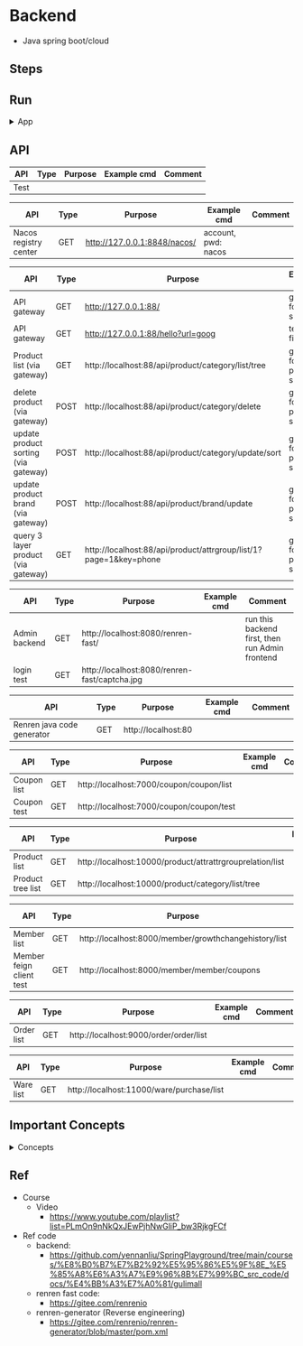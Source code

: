 # Backend

- Java spring boot/cloud

## Steps


## Run

<details>
<summary>App</summary>

- Install Nacos via Docker
    - https://nacos.io/zh-cn/docs/quick-start-docker.html
    ```bash

    # Option 1) use M1 docker image
    # https://hub.docker.com/r/zhusaidong/nacos-server-m1
    # chttps://github.com/alibaba/nacos/issues/6340
    docker pull zhusaidong/nacos-server-m1:2.0.3
    docker run --name nacos-standalone -e MODE=standalone -e JVM_XMS=512m -e JVM_XMX=512m -e JVM_XMN=256m -p 8848:8848 -d zhusaidong/nacos-server-m1:2.0.3

    # Option 2) clone for code from cloud (prefer)
    rm -fr nacos-docker
    git clone https://github.com/nacos-group/nacos-docker.git
    cd nacos-docker
    docker-compose -f example/standalone-mysql-8.yaml up

    # docker-compose up, down with same flag
    # https://stackoverflow.com/questions/48717646/docker-compose-down-with-a-non-default-yml-file-name
    docker-compose -f example/standalone-mysql-8.yaml down

    # NOTE!!! if errors, can't start Nacos, do clean mysql lock or check logs
    cd nacos-docker
    rm -fr example/mysql/
    rm -fr example/standalone-logs/

    # # option 3) use local code snapshot
    # cd springEcommerceGuli/backend/nacos-docker-master
    # # mysql-8 stand alone
    # docker-compose -f example/standalone-mysql-8.yaml up
    ```
    - access (default)
        - accout: nacos
        - pwd: nacos
    - Note: There is an issue running Nacos via compiled code in Macbook M1

```bash
# useful docker cmd
docker rm -f $(docker ps -aq)
docker rmi -f $(docker images -q)
docker rm -f $(docker ps -a -q)
docker rmi -f $(docker images -q -a)
# clean docker cache : https://stackoverflow.com/questions/65405562/is-there-a-way-to-clean-docker-build-cache
docker builder prune
```

```bash
#---------------------------
# Run app
#---------------------------

# build
mvn package

# run
java -jar <built_jar>
```

</details>

## API

| API | Type | Purpose | Example cmd | Comment|
| ----- | -------- | ---- | ----- | ---- |
| Test |  | | |


| API | Type | Purpose | Example cmd | Comment|
| ----- | -------- | ---- | ----- | ---- |
| Nacos registry center | GET | http://127.0.0.1:8848/nacos/ | account, pwd: nacos|

| API | Type | Purpose | Example cmd | Comment|
| ----- | -------- | ---- | ----- | ---- |
| API gateway | GET | http://127.0.0.1:88/ | gateway for all services|
| API gateway | GET | http://127.0.0.1:88/hello?url=goog | test (to fix)|
| Product list (via gateway) | GET | http://localhost:88/api/product/category/list/tree  | gateway for product service|
| delete product (via gateway) | POST | http://localhost:88/api/product/category/delete  | gateway for product service |
| update product sorting (via gateway) | POST | http://localhost:88/api/product/category/update/sort  | gateway for product service|
| update product brand (via gateway) | POST |http://localhost:88/api/product/brand/update  | gateway for product service |
| query 3 layer product (via gateway) | GET |http://localhost:88/api/product/attrgroup/list/1?page=1&key=phone  | gateway for product service |


| API | Type | Purpose | Example cmd | Comment|
| ----- | -------- | ---- | ----- | ---- |
| Admin backend | GET | http://localhost:8080/renren-fast/ | | run this backend first, then run Admin frontend
| login test | GET | http://localhost:8080/renren-fast/captcha.jpg | | 

| API | Type | Purpose | Example cmd | Comment|
| ----- | -------- | ---- | ----- | ---- |
| Renren java code generator | GET | http://localhost:80 | |


| API | Type | Purpose | Example cmd | Comment|
| ----- | -------- | ---- | ----- | ---- |
| Coupon list | GET | http://localhost:7000/coupon/coupon/list | |
| Coupon test | GET | http://localhost:7000/coupon/coupon/test | |

| API | Type | Purpose | Example cmd | Comment|
| ----- | -------- | ---- | ----- | ---- |
| Product list | GET | http://localhost:10000/product/attrattrgrouprelation/list | |
| Product tree list | GET | http://localhost:10000/product/category/list/tree | |


| API | Type | Purpose | Example cmd | Comment|
| ----- | -------- | ---- | ----- | ---- |
| Member list | GET | http://localhost:8000/member/growthchangehistory/list | |
| Member feign client test | GET | http://localhost:8000/member/member/coupons  | |


| API | Type | Purpose | Example cmd | Comment|
| ----- | -------- | ---- | ----- | ---- |
| Order list | GET | http://localhost:9000/order/order/list | |


| API | Type | Purpose | Example cmd | Comment|
| ----- | -------- | ---- | ----- | ---- |
| Ware list | GET | http://localhost:11000/ware/purchase/list | |


## Important Concepts

<details>
<summary>Concepts</summary>

- Feign remote client
    - https://youtu.be/G1SNCTRcKdE?t=227
    - [code ref](https://github.com/yennanliu/SpringPlayground/blob/main/springEcommerceGuli/backend/EcommerceGuli/gulimall-member/src/main/java/com/yen/gulimall/member/GulimallMemberApplication.java#L12)
    - 1) install open-feign
    - 2) create an interface tells springCloud that this service needs feign call
        - under feign pkg
            - declare which service, which endpoint the interface method is calling to
    - 3) enable feign remote call (EnableFeignClients)

- How to use Nacos as general conf setting
    - https://youtu.be/NMSk_q8czyI?t=669
    - 1) add Nacos dep (pom.xml)
    - 2) create "bootstrap.properties" under resources
        - spring.application.name=gulimall-coupon
        - spring.cloud.nacos.config.server-addr=127.0.0.1:8848
    - 3) setup a conf in Nacos
        - example : gulimall-coupon.properties (as Data ID) (default name : <application-name>.properties)
    - 4) setup whatever setting (k-v) in gulimall-coupon.properties
    - 5) sync with gulimall-coupon.properties in real-time ?
        - go to controller (e.g. CouponController)
        - add below annotation:
            - @RefreshScope
            - @Value("${key-name}") (get val from conf)
    - 6) priority:
        - Nacos conf > java conf (e.g. : application.properties)

- API gateway
    - https://youtu.be/2cmKrJDswek?t=119
    - https://github.com/yennanliu/SpringPlayground/tree/main/springAdvance/springCloud1#important-concepts
    - Route
    - Predicate
    - Filter
    - process:
        - request coming, check via "Predicate" to see if the request fit "Route" rules, if validation passed, then the request will be filter with "Filter" and redirected based on "Route"
<p align="center"><img src ="https://github.com/yennanliu/SpringPlayground/blob/main/springEcommerceGuli/doc/pic/api_gateway.png"></p>
<p align="center"><img src ="https://github.com/yennanliu/SpringPlayground/blob/main/springEcommerceGuli/doc/pic/api_gateway2.png"></p>

- CROS (跨域請求)
    - https://youtu.be/VNP6inKmw5I?t=526
    - https://developer.mozilla.org/en-US/docs/Web/HTTP/CORS
<p align="center"><img src ="https://github.com/yennanliu/SpringPlayground/blob/main/springEcommerceGuli/doc/pic/CORS.png"></p>
<p align="center"><img src ="https://github.com/yennanliu/SpringPlayground/blob/main/springEcommerceGuli/doc/pic/CORS2.png"></p>
<p align="center"><img src ="https://github.com/yennanliu/SpringPlayground/blob/main/springEcommerceGuli/doc/pic/CORS3.png"></p>

- Product - attr relation
<p align="center"><img src ="https://github.com/yennanliu/SpringPlayground/blob/main/springEcommerceGuli/doc/pic/3_layer.png"></p>
<p align="center"><img src ="https://github.com/yennanliu/SpringPlayground/blob/main/springEcommerceGuli/doc/pic/sku_spu.png"></p>

</details>

## Ref

- Course
    - Video
        - https://www.youtube.com/playlist?list=PLmOn9nNkQxJEwPjhNwGliP_bw3RjkgFCf
- Ref code
    - backend:
        - https://github.com/yennanliu/SpringPlayground/tree/main/courses/%E8%B0%B7%E7%B2%92%E5%95%86%E5%9F%8E_%E5%85%A8%E6%A3%A7%E9%96%8B%E7%99%BC_src_code/docs/%E4%BB%A3%E7%A0%81/gulimall
    - renren fast code:
        - https://gitee.com/renrenio
    - renren-generator (Reverse engineering)
        - https://gitee.com/renrenio/renren-generator/blob/master/pom.xml
